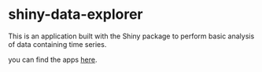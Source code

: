 # shiny-data-explorer

This is an application built with the Shiny package to perform basic analysis of data containing time series.

you can find the apps [here](https://ruleminer.github.io/shiny-data-explorer/).
